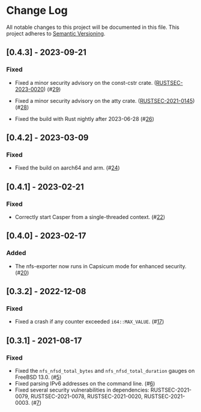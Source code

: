 # Change Log

All notable changes to this project will be documented in this file.
This project adheres to [Semantic Versioning](https://semver.org/).

## [0.4.3] - 2023-09-21

### Fixed

- Fixed a minor security advisory on the const-cstr crate.
  ([RUSTSEC-2023-0020](https://rustsec.org/advisories/RUSTSEC-2023-0020))
  (#[29](https://github.com/Axcient/freebsd-nfs-exporter/pull/29))

- Fixed a minor security advisory on the atty crate.
  ([RUSTSEC-2021-0145](https://rustsec.org/advisories/RUSTSEC-2021-0145))
  (#[28](https://github.com/Axcient/freebsd-nfs-exporter/pull/28))

- Fixed the build with Rust nightly after 2023-06-28
  (#[26](https://github.com/Axcient/freebsd-nfs-exporter/pull/26))

## [0.4.2] - 2023-03-09

### Fixed

- Fixed the build on aarch64 and arm.
  (#[24](https://github.com/Axcient/freebsd-nfs-exporter/pull/24))

## [0.4.1] - 2023-02-21

### Fixed

- Correctly start Casper from a single-threaded context.
  (#[22](https://github.com/Axcient/freebsd-nfs-exporter/pull/22))

## [0.4.0] - 2023-02-17

### Added

- The nfs-exporter now runs in Capsicum mode for enhanced security.
  (#[20](https://github.com/Axcient/freebsd-nfs-exporter/pull/20))

## [0.3.2] - 2022-12-08

### Fixed

- Fixed a crash if any counter exceeded `i64::MAX_VALUE`.
  (#[17](https://github.com/Axcient/freebsd-nfs-exporter/pull/17))

## [0.3.1] - 2021-08-17
### Fixed

- Fixed the `nfs_nfsd_total_bytes` and `nfs_nfsd_total_duration` gauges on
  FreeBSD 13.0.
  (#[5](https://github.com/Axcient/freebsd-nfs-exporter/pull/5))
- Fixed parsing IPv6 addresses on the command line.
  (#[6](https://github.com/Axcient/freebsd-nfs-exporter/pull/6))
- Fixed several security vulnerabilities in dependencies: RUSTSEC-2021-0079,
  RUSTSEC-2021-0078, RUSTSEC-2021-0020, RUSTSEC-2021-0003.
  (#[7](https://github.com/Axcient/freebsd-nfs-exporter/pull/7))
